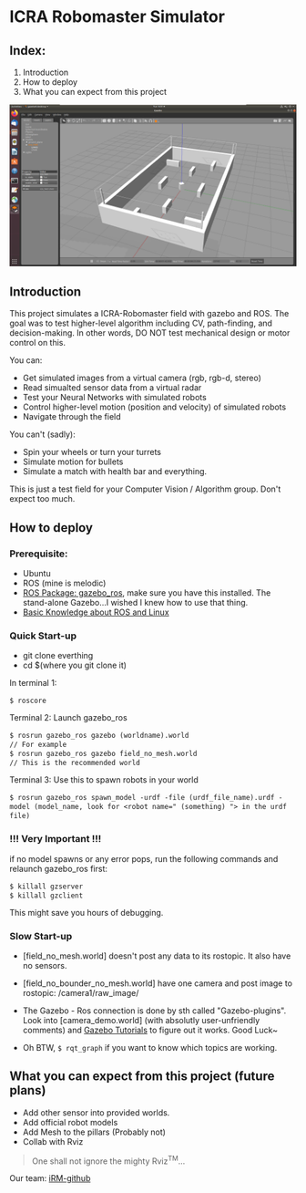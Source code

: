 # ICRA Robomaster Simulator
## Index: 
1. Introduction
2. How to deploy
3. What you can expect from this project

![![Panik]](https://github.com/AzulRadio/ICRA-Simulation/blob/master/Resource/field_no_mesh.png)

## Introduction
This project simulates a ICRA-Robomaster field with gazebo and ROS. The goal was to test higher-level algorithm including CV, path-finding, and decision-making. In other words, DO NOT test mechanical design or motor control on this. 

You can:
- Get simulated images from a virtual camera (rgb, rgb-d, stereo)
- Read simualted sensor data from a virtual radar
- Test your Neural Networks with simulated robots
- Control higher-level motion (position and velocity) of simulated robots
- Navigate through the field

You can't (sadly):
- Spin your wheels or turn your turrets
- Simulate motion for bullets
- Simulate a match with health bar and everything.

This is just a test field for your Computer Vision / Algorithm group. Don't expect too much.

## How to deploy

### Prerequisite:
- Ubuntu
- ROS (mine is melodic)
- [ROS Package: gazebo_ros](http://wiki.ros.org/gazebo_ros), make sure you have this installed. The stand-alone Gazebo...I wished I knew how to use that thing.
- [Basic Knowledge about ROS and Linux](http://www.google.com/)

### Quick Start-up
- git clone everthing
- cd $(where you git clone it)

In terminal 1: 
``` 
$ roscore
```

Terminal 2: Launch gazebo_ros
```
$ rosrun gazebo_ros gazebo (worldname).world
// For example
$ rosrun gazebo_ros gazebo field_no_mesh.world
// This is the recommended world
```

Terminal 3: Use this to spawn robots in your world
```
$ rosrun gazebo_ros spawn_model -urdf -file (urdf_file_name).urdf -model (model_name, look for <robot name=" (something) "> in the urdf file)
```

### !!! Very Important !!!
if no model spawns or any error pops, run the following commands and relaunch gazebo_ros first:
```
$ killall gzserver
$ killall gzclient
```
This might save you hours of debugging.

### Slow Start-up
- [field_no_mesh.world] doesn't post any data to its rostopic. It also have no sensors.
- [field_no_bounder_no_mesh.world] have one camera and post image to rostopic: /camera1/raw_image/
- The Gazebo - Ros connection is done by sth called "Gazebo-plugins". Look into [camera_demo.world] (with absolutly user-unfriendly comments) and [Gazebo Tutorials](http://gazebosim.org/tutorials?tut=ros_gzplugins) to figure out it works. Good Luck~

- Oh BTW, ``` $ rqt_graph ``` if you want to know which topics are working.

## What you can expect from this project (future plans)
- Add other sensor into provided worlds.
- Add official robot models
- Add Mesh to the pillars (Probably not)
- Collab with Rviz 
> One shall not ignore the mighty Rviz<sup>TM</sup>...

Our team: [iRM-github](https://github.com/illini-robomaster)
